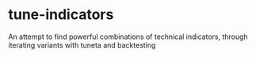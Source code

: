 # tune-indicators
An attempt to find powerful combinations of technical indicators, through iterating variants with tuneta and backtesting
